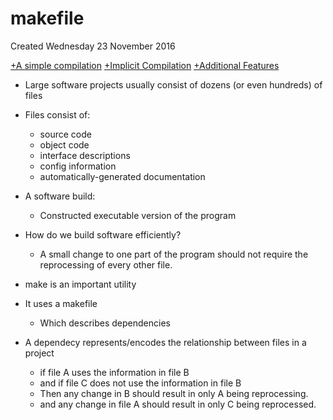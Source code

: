# makefile
Created Wednesday 23 November 2016

[+A simple compilation](./makefile/A_simple_compilation.markdown)
[+Implicit Compilation](./makefile/Implicit_Compilation.markdown)
[+Additional Features](./makefile/Additional_Features.markdown)


* Large software projects usually consist of dozens (or even hundreds) of files
* Files consist of:
	* source code
	* object code
	* interface descriptions
	* config information
	* automatically-generated documentation
* A software build:
	* Constructed executable version of the program
* How do we build software efficiently?
	* A small change to one part of the program should not require the reprocessing of every other file.



* make is an important utility
* It uses a makefile
	* Which describes dependencies
* A dependecy represents/encodes the relationship between files in a project
	* if file A uses the information in file B
	* and if file C does not use the information in file B
	* Then any change in B should result in only A being reprocessing.
	* and any change in file A should result in only C being reprocessed.

	

